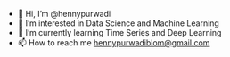 - 👋 Hi, I’m @hennypurwadi
- 👀 I’m interested in Data Science and Machine Learning 
- 🌱 I’m currently learning Time Series and Deep Learning
- 📫 How to reach me hennypurwadiblom@gmail.com

<!---
hennypurwadi/hennypurwadi is a ✨ special ✨ repository because its `README.md` (this file) appears on your GitHub profile.
You can click the Preview link to take a look at your changes.
--->
